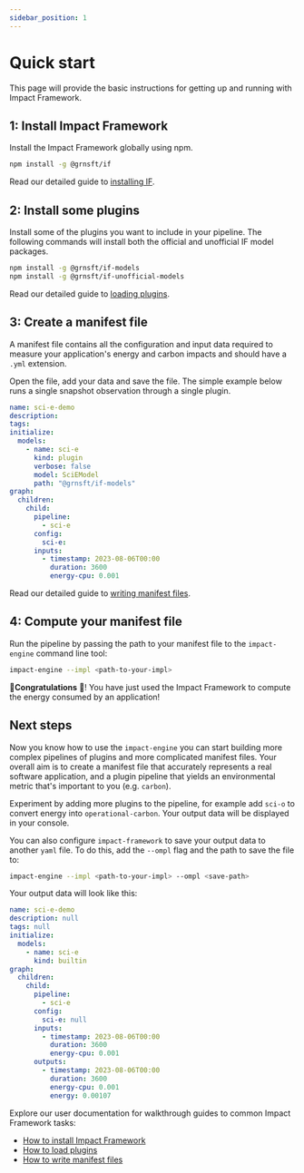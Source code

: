 ```yaml
---
sidebar_position: 1
---
```


# Quick start

This page will provide the basic instructions for getting up and running with Impact Framework.

## 1: Install Impact Framework

Install the Impact Framework globally using npm.

```sh
npm install -g @grnsft/if
```

Read our detailed guide to [installing IF](./how-to-install-if.md).

## 2: Install some plugins

Install some of the plugins you want to include in your pipeline. The following commands will install both the official and unofficial IF model packages.

```sh
npm install -g @grnsft/if-models
npm install -g @grnsft/if-unofficial-models
```

Read our detailed guide to [loading plugins](./how-to-import-plugins.md).

## 3: Create a manifest file

A manifest file contains all the configuration and input data required to measure your application's energy and carbon impacts and should have a `.yml` extension. 

Open the file, add your data and save the file. The simple example below runs a single snapshot observation through a single plugin.

```yaml
name: sci-e-demo
description:
tags:
initialize:
  models:
    - name: sci-e
      kind: plugin
      verbose: false
      model: SciEModel
      path: "@grnsft/if-models"
graph:
  children:
    child:
      pipeline:
        - sci-e
      config:
        sci-e:
      inputs:
        - timestamp: 2023-08-06T00:00
          duration: 3600
          energy-cpu: 0.001
```

Read our detailed guide to [writing manifest files](./how-to-write-impls.md).

## 4: Compute your manifest file

Run the pipeline by passing the path to your manifest file to the `impact-engine` command line tool:

```sh
impact-engine --impl <path-to-your-impl>
```

:tada:**Congratulations** :tada:! You have just used the Impact Framework to compute the energy consumed by an application! 

## Next steps

Now you know how to use the `impact-engine` you can start building more complex pipelines of plugins and more complicated manifest files. Your overall aim is to create a manifest file that accurately represents a real software application, and a plugin pipeline that yields an environmental metric that's important to you (e.g. `carbon`).

Experiment by adding more plugins to the pipeline, for example add `sci-o` to convert energy into `operational-carbon`. Your output data will be displayed in your console. 

You can also configure `impact-framework` to save your output data to another `yaml` file. To do this, add the `--ompl` flag and the path to save the file to:

```sh
impact-engine --impl <path-to-your-impl> --ompl <save-path>
```

Your output data will look like this:

```yaml
name: sci-e-demo
description: null
tags: null
initialize:
  models:
    - name: sci-e
      kind: builtin
graph:
  children:
    child:
      pipeline:
        - sci-e
      config:
        sci-e: null
      inputs:
        - timestamp: 2023-08-06T00:00
          duration: 3600
          energy-cpu: 0.001
      outputs:
        - timestamp: 2023-08-06T00:00
          duration: 3600
          energy-cpu: 0.001
          energy: 0.00107

```

Explore our user documentation for walkthrough guides to common Impact Framework tasks:

- [How to install Impact Framework](./how-to-install-if.md)
- [How to load plugins](./how-to-import-plugins.md)
- [How to write manifest files](./how-to-write-impls.md)
